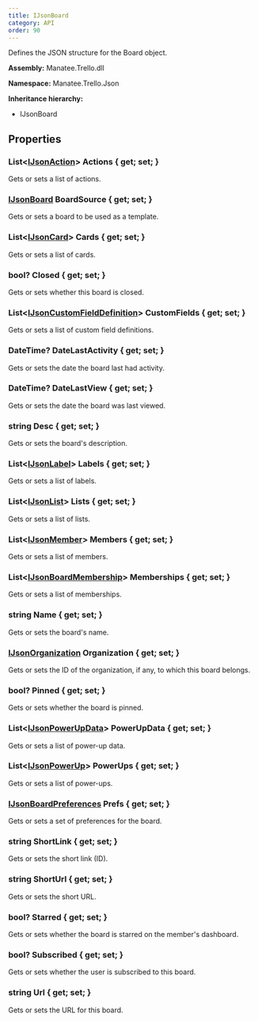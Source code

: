 ```yaml
---
title: IJsonBoard
category: API
order: 90
---
```


Defines the JSON structure for the Board object.

**Assembly:** Manatee.Trello.dll

**Namespace:** Manatee.Trello.Json

**Inheritance hierarchy:**

- IJsonBoard

## Properties

### List&lt;[IJsonAction](../IJsonAction#ijsonaction)&gt; Actions { get; set; }

Gets or sets a list of actions.

### [IJsonBoard](../IJsonBoard#ijsonboard) BoardSource { get; set; }

Gets or sets a board to be used as a template.

### List&lt;[IJsonCard](../IJsonCard#ijsoncard)&gt; Cards { get; set; }

Gets or sets a list of cards.

### bool? Closed { get; set; }

Gets or sets whether this board is closed.

### List&lt;[IJsonCustomFieldDefinition](../IJsonCustomFieldDefinition#ijsoncustomfielddefinition)&gt; CustomFields { get; set; }

Gets or sets a list of custom field definitions.

### DateTime? DateLastActivity { get; set; }

Gets or sets the date the board last had activity.

### DateTime? DateLastView { get; set; }

Gets or sets the date the board was last viewed.

### string Desc { get; set; }

Gets or sets the board&#39;s description.

### List&lt;[IJsonLabel](../IJsonLabel#ijsonlabel)&gt; Labels { get; set; }

Gets or sets a list of labels.

### List&lt;[IJsonList](../IJsonList#ijsonlist)&gt; Lists { get; set; }

Gets or sets a list of lists.

### List&lt;[IJsonMember](../IJsonMember#ijsonmember)&gt; Members { get; set; }

Gets or sets a list of members.

### List&lt;[IJsonBoardMembership](../IJsonBoardMembership#ijsonboardmembership)&gt; Memberships { get; set; }

Gets or sets a list of memberships.

### string Name { get; set; }

Gets or sets the board&#39;s name.

### [IJsonOrganization](../IJsonOrganization#ijsonorganization) Organization { get; set; }

Gets or sets the ID of the organization, if any, to which this board belongs.

### bool? Pinned { get; set; }

Gets or sets whether the board is pinned.

### List&lt;[IJsonPowerUpData](../IJsonPowerUpData#ijsonpowerupdata)&gt; PowerUpData { get; set; }

Gets or sets a list of power-up data.

### List&lt;[IJsonPowerUp](../IJsonPowerUp#ijsonpowerup)&gt; PowerUps { get; set; }

Gets or sets a list of power-ups.

### [IJsonBoardPreferences](../IJsonBoardPreferences#ijsonboardpreferences) Prefs { get; set; }

Gets or sets a set of preferences for the board.

### string ShortLink { get; set; }

Gets or sets the short link (ID).

### string ShortUrl { get; set; }

Gets or sets the short URL.

### bool? Starred { get; set; }

Gets or sets whether the board is starred on the member&#39;s dashboard.

### bool? Subscribed { get; set; }

Gets or sets whether the user is subscribed to this board.

### string Url { get; set; }

Gets or sets the URL for this board.

